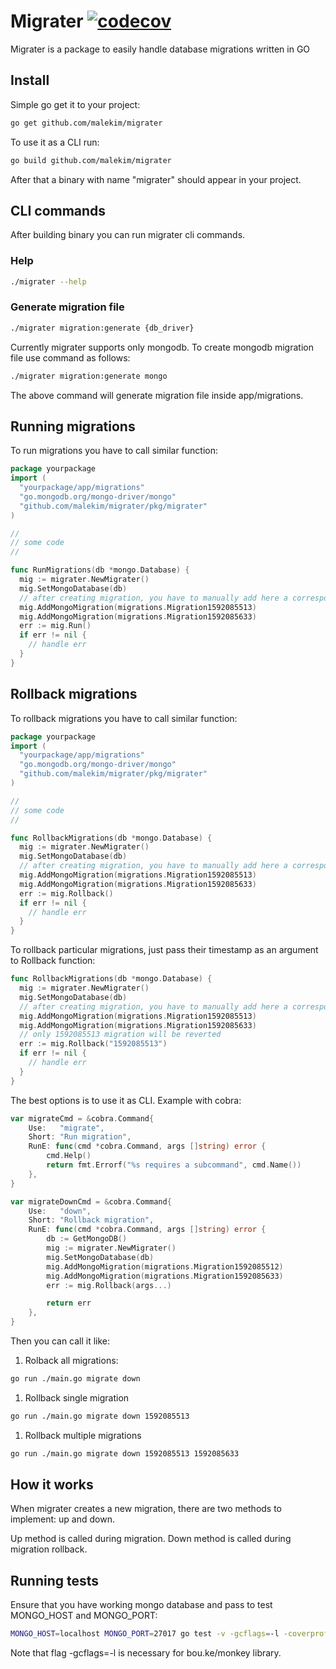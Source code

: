 # Migrater [![codecov](https://codecov.io/gh/malekim/migrater/branch/master/graph/badge.svg)](https://codecov.io/gh/malekim/migrater)
Migrater is a package to easily handle database migrations written in GO

## Install

Simple go get it to your project:
```bash
go get github.com/malekim/migrater
```

To use it as a CLI run:
```bash
go build github.com/malekim/migrater
```

After that a binary with name "migrater" should appear in your project.

## CLI commands

After building binary you can run migrater cli commands.

### Help

```bash
./migrater --help
```

### Generate migration file

```bash
./migrater migration:generate {db_driver}
```

Currently migrater supports only mongodb. To create mongodb migration file use command as follows:

```bash
./migrater migration:generate mongo
```

The above command will generate migration file inside app/migrations.

## Running migrations

To run migrations you have to call similar function:

```go
package yourpackage
import (
  "yourpackage/app/migrations"
  "go.mongodb.org/mongo-driver/mongo"
  "github.com/malekim/migrater/pkg/migrater"
)

//
// some code
//

func RunMigrations(db *mongo.Database) {
  mig := migrater.NewMigrater()
  mig.SetMongoDatabase(db)
  // after creating migration, you have to manually add here a corresponding file
  mig.AddMongoMigration(migrations.Migration1592085513)
  mig.AddMongoMigration(migrations.Migration1592085633)
  err := mig.Run()
  if err != nil {
    // handle err
  }
}
```

## Rollback migrations

To rollback migrations you have to call similar function:

```go
package yourpackage
import (
  "yourpackage/app/migrations"
  "go.mongodb.org/mongo-driver/mongo"
  "github.com/malekim/migrater/pkg/migrater"
)

//
// some code
//

func RollbackMigrations(db *mongo.Database) {
  mig := migrater.NewMigrater()
  mig.SetMongoDatabase(db)
  // after creating migration, you have to manually add here a corresponding file
  mig.AddMongoMigration(migrations.Migration1592085513)
  mig.AddMongoMigration(migrations.Migration1592085633)
  err := mig.Rollback()
  if err != nil {
    // handle err
  }
}
```

To rollback particular migrations, just pass their timestamp as an argument to Rollback function:

```go
func RollbackMigrations(db *mongo.Database) {
  mig := migrater.NewMigrater()
  mig.SetMongoDatabase(db)
  // after creating migration, you have to manually add here a corresponding file
  mig.AddMongoMigration(migrations.Migration1592085513)
  mig.AddMongoMigration(migrations.Migration1592085633)
  // only 1592085513 migration will be reverted
  err := mig.Rollback("1592085513")
  if err != nil {
    // handle err
  }
}
```

The best options is to use it as CLI. Example with cobra:

```go
var migrateCmd = &cobra.Command{
	Use:   "migrate",
	Short: "Run migration",
	RunE: func(cmd *cobra.Command, args []string) error {
		cmd.Help()
		return fmt.Errorf("%s requires a subcommand", cmd.Name())
	},
}

var migrateDownCmd = &cobra.Command{
	Use:   "down",
	Short: "Rollback migration",
	RunE: func(cmd *cobra.Command, args []string) error {
		db := GetMongoDB()
		mig := migrater.NewMigrater()
		mig.SetMongoDatabase(db)
		mig.AddMongoMigration(migrations.Migration1592085512)
		mig.AddMongoMigration(migrations.Migration1592085633)
		err := mig.Rollback(args...)

		return err
	},
}
```

Then you can call it like:

1. Rolback all migrations:
```bash
go run ./main.go migrate down
```
1. Rollback single migration
```bash
go run ./main.go migrate down 1592085513
```
1. Rollback multiple migrations
```bash
go run ./main.go migrate down 1592085513 1592085633
```

## How it works

When migrater creates a new migration, there are two methods to implement: up and down.

Up method is called during migration. Down method is called during migration rollback.

## Running tests

Ensure that you have working mongo database and pass to test MONGO_HOST and MONGO_PORT:
```bash
MONGO_HOST=localhost MONGO_PORT=27017 go test -v -gcflags=-l -coverprofile=coverage.txt -covermode=atomic ./... &&  go tool cover -html=coverage.txt
```

Note that flag -gcflags=-l is necessary for bou.ke/monkey library.